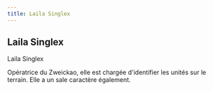 ```yaml
---
title: Laila Singlex
---
```


Laila Singlex
-------------

Laila Singlex


Opératrice du Zweickao, elle est chargée d'identifier les unités sur le terrain. Elle a un sale caractère également.

